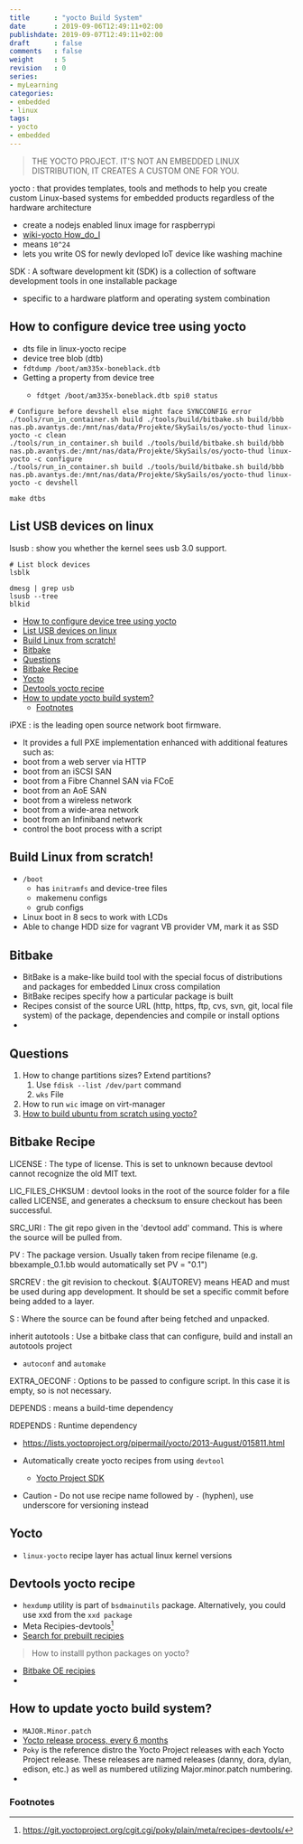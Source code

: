 ```yaml
---
title      : "yocto Build System"
date       : 2019-09-06T12:49:11+02:00
publishdate: 2019-09-07T12:49:11+02:00
draft      : false
comments   : false
weight     : 5
revision   : 0
series:
- myLearning
categories:
- embedded
- linux
tags:
- yocto
- embedded
---
```


> THE YOCTO PROJECT.  IT'S NOT AN EMBEDDED LINUX DISTRIBUTION, IT CREATES A CUSTOM ONE FOR YOU.

yocto
: that provides templates, tools and methods to help you create custom Linux-based systems for embedded products regardless of the hardware architecture
* create a nodejs enabled linux image for raspberrypi
* [wiki-yocto How_do_I](https://wiki.yoctoproject.org/wiki/How_do_I)
* means `10^24`
* lets you write OS for newly devloped IoT device like washing machine

SDK
: A software development kit (SDK) is a collection of software development tools in one installable package
* specific to a hardware platform and operating system combination


## How to configure device tree using yocto

- dts file in linux-yocto recipe
- device tree blob (dtb)
- `fdtdump /boot/am335x-boneblack.dtb`
- Getting a property from device tree <key> <property>
  - `fdtget /boot/am335x-boneblack.dtb spi0 status`

```
# Configure before devshell else might face SYNCCONFIG error
./tools/run_in_container.sh build ./tools/build/bitbake.sh build/bbb nas.pb.avantys.de:/mnt/nas/data/Projekte/SkySails/os/yocto-thud linux-yocto -c clean
./tools/run_in_container.sh build ./tools/build/bitbake.sh build/bbb nas.pb.avantys.de:/mnt/nas/data/Projekte/SkySails/os/yocto-thud linux-yocto -c configure
./tools/run_in_container.sh build ./tools/build/bitbake.sh build/bbb nas.pb.avantys.de:/mnt/nas/data/Projekte/SkySails/os/yocto-thud linux-yocto -c devshell

make dtbs
```

## List USB devices on linux

lsusb
: show you whether the kernel sees usb 3.0 support.

```
# List block devices
lsblk

dmesg | grep usb
lsusb --tree
blkid
```
- [How to configure device tree using yocto](#how-to-configure-device-tree-using-yocto)
- [List USB devices on linux](#list-usb-devices-on-linux)
- [Build Linux from scratch!](#build-linux-from-scratch)
- [Bitbake](#bitbake)
- [Questions](#questions)
- [Bitbake Recipe](#bitbake-recipe)
- [Yocto](#yocto)
- [Devtools yocto recipe](#devtools-yocto-recipe)
- [How to update yocto build system?](#how-to-update-yocto-build-system)
  - [Footnotes](#footnotes)

iPXE
: is the leading open source network boot firmware.
* It provides a full PXE implementation enhanced with additional features such as:
* boot from a web server via HTTP
* boot from an iSCSI SAN
* boot from a Fibre Channel SAN via FCoE
* boot from an AoE SAN
* boot from a wireless network
* boot from a wide-area network
* boot from an Infiniband network
* control the boot process with a script

## Build Linux from scratch!

* `/boot`
  * has `initramfs` and device-tree files
  * makemenu configs
  * grub configs
* Linux boot in 8 secs to work with LCDs
* Able to change HDD size for vagrant VB provider VM, mark it as SSD


## Bitbake

* BitBake is a make-like build tool with the special focus of distributions and packages for embedded Linux cross compilation
* BitBake recipes specify how a particular package is built
* Recipes consist of the source URL (http, https, ftp, cvs, svn, git, local file system) of the package, dependencies and compile or install options
* 

## Questions

1. How to change partitions sizes? Extend partitions?
   1. Use `fdisk --list /dev/part` command 
   2. `wks` File
2. How to run `wic` image on virt-manager
3. [How to build ubuntu from scratch using yocto?](https://stackoverflow.com/questions/46725208/yocto-how-to-create-a-basic-ubuntu-16-04-linux)

## Bitbake Recipe

LICENSE
: The type of license. This is set to unknown because devtool cannot recognize the old MIT text.

LIC_FILES_CHKSUM
: devtool looks in the root of the source folder for a file called LICENSE, and generates a checksum to ensure checkout has been successful.

SRC_URI
: The git repo given in the 'devtool add' command. This is where the source will be pulled from.

PV
: The package version. Usually taken from recipe filename (e.g. bbexample_0.1.bb would automatically set PV = "0.1")

SRCREV
: the git revision to checkout. ${AUTOREV} means HEAD and must be used during app development. It should be set a specific commit before being added to a layer.

S
: Where the source can be found after being fetched and unpacked.

inherit autotools
: Use a bitbake class that can configure, build and install an autotools project
* `autoconf` and `automake`

EXTRA_OECONF
: Options to be passed to configure script. In this case it is empty, so is not necessary.

DEPENDS
:  means a build-time dependency

RDEPENDS
: Runtime dependency
* https://lists.yoctoproject.org/pipermail/yocto/2013-August/015811.html

* Automatically create yocto recipes from using `devtool`
  * [Yocto Project SDK](https://www.yoctoproject.org/docs/2.8/sdk-manual/sdk-manual.html#sdk-installing-the-extensible-sdk)
* Caution - Do not use recipe name followed by `-` (hyphen), use underscore for versioning instead

## Yocto

- `linux-yocto` recipe layer has actual linux kernel versions


## Devtools yocto recipe

* `hexdump` utility is part of `bsdmainutils` package. Alternatively, you could use xxd from the `xxd package`
* Meta Recipies-devtools[^2]
* [Search for prebuilt recipies](http://layers.openembedded.org/layerindex/branch/master/layer/meta-oe/)

> How to installl python packages on yocto?

* [Bitbake OE recipies](http://git.openembedded.org/meta-openembedded/tree/meta-python/recipes-devtools/python)
* 

## How to update yocto build system?

- `MAJOR.Minor.patch`
- [Yocto release process, every 6 months](https://wiki.yoctoproject.org/wiki/Yocto_Project_Release_Process)
- `Poky` is the reference distro the Yocto Project releases with each Yocto Project release. These releases are named releases (danny, dora, dylan, edison, etc.) as well as numbered utilizing Major.minor.patch numbering.
- 





### Footnotes

[^1]: https://www.kernel.org/doc/Documentation/filesystems/ramfs-rootfs-initramfs.txt
[^2]: https://git.yoctoproject.org/cgit.cgi/poky/plain/meta/recipes-devtools/
[^3]: http://events17.linuxfoundation.org/sites/events/files/slides/Yocto-upgrades-ELC-2017.pdf

